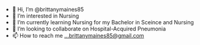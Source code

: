 - 👋 Hi, I’m @brittanymaines85
- 👀 I’m interested in Nursing
- 🌱 I’m currently learning Nursing for my Bachelor in Sceince and Nursing
- 💞️ I’m looking to collaborate on Hospital-Acquired Pneumonia
- 📫 How to reach me ...brittanymaines85@gmail.com

<!---
brittanymaines85/brittanymaines85 is a registered nurse specializing om a Mes-Surg ungit. I am interested in Non-Ventilator Hosposital-Acquired Pneumonia as it is know to be the leading cause of death
in hospital acquired infectios
rates for hospital-acquired infection ✨ repository because its `README.md` (this file) appears on your GitHub profile.
You can click the Preview link to take a look at your changes.
--->
